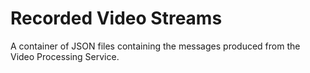 # Recorded Video Streams

A container of JSON files containing the messages produced from the Video Processing Service.